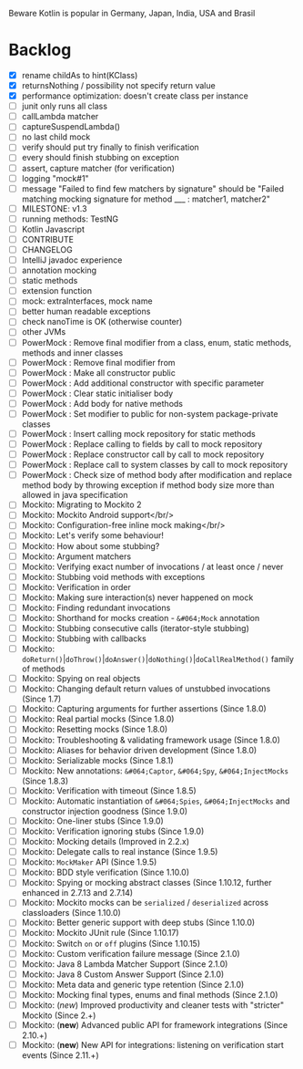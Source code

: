 Beware Kotlin is popular in Germany, Japan, India, USA and Brasil

# Backlog

- [x] rename childAs to hint(KClass)
- [x] returnsNothing / possibility not specify return value
- [x] performance optimization: doesn't create class per instance
- [ ] junit only runs all class
- [ ] callLambda matcher
- [ ] captureSuspendLambda()
- [ ] no last child mock
- [ ] verify should put try finally to finish verification
- [ ] every should finish stubbing on exception
- [ ] assert, capture matcher (for verification)
- [ ] logging "mock<CLS>#1"
- [ ] message "Failed to find few matchers by signature" should be "Failed matching mocking signature for method ___ : matcher1, matcher2"
- [ ] MILESTONE: v1.3
- [ ] running methods: TestNG
- [ ] Kotlin Javascript
- [ ] CONTRIBUTE
- [ ] CHANGELOG
- [ ] IntelliJ javadoc experience
- [ ] annotation mocking
- [ ] static methods
- [ ] extension function
- [ ] mock: extraInterfaces, mock name
- [ ] better human readable exceptions
- [ ] check nanoTime is OK (otherwise counter)
- [ ] other JVMs
- [ ] PowerMock : Remove final modifier from a class, enum, static methods, methods and inner classes
- [ ] PowerMock : Remove final modifier from
- [ ] PowerMock : Make all constructor public
- [ ] PowerMock : Add additional constructor with specific parameter
- [ ] PowerMock : Clear static initialiser body
- [ ] PowerMock : Add body for native methods
- [ ] PowerMock : Set modifier to public for non-system package-private classes
- [ ] PowerMock : Insert calling mock repository for static methods
- [ ] PowerMock : Replace calling to fields by call to mock repository
- [ ] PowerMock : Replace constructor call by call to mock repository
- [ ] PowerMock : Replace call to system classes by call to mock repository
- [ ] PowerMock : Check size of method body after modification and replace method body by throwing exception if method body size more than allowed in java specification
- [ ] Mockito: Migrating to Mockito 2
- [ ] Mockito: Mockito Android support</a></br/>
- [ ] Mockito: Configuration-free inline mock making</a></br/>
- [ ] Mockito: Let's verify some behaviour!
- [ ] Mockito: How about some stubbing?
- [ ] Mockito: Argument matchers
- [ ] Mockito: Verifying exact number of invocations / at least once / never
- [ ] Mockito: Stubbing void methods with exceptions
- [ ] Mockito: Verification in order
- [ ] Mockito: Making sure interaction(s) never happened on mock
- [ ] Mockito: Finding redundant invocations
- [ ] Mockito: Shorthand for mocks creation - `&#064;Mock` annotation
- [ ] Mockito: Stubbing consecutive calls (iterator-style stubbing)
- [ ] Mockito: Stubbing with callbacks
- [ ] Mockito: `doReturn()`|`doThrow()`|`doAnswer()`|`doNothing()`|`doCallRealMethod()` family of methods
- [ ] Mockito: Spying on real objects
- [ ] Mockito: Changing default return values of unstubbed invocations (Since 1.7)
- [ ] Mockito: Capturing arguments for further assertions (Since 1.8.0)
- [ ] Mockito: Real partial mocks (Since 1.8.0)
- [ ] Mockito: Resetting mocks (Since 1.8.0)
- [ ] Mockito: Troubleshooting & validating framework usage (Since 1.8.0)
- [ ] Mockito: Aliases for behavior driven development (Since 1.8.0)
- [ ] Mockito: Serializable mocks (Since 1.8.1)
- [ ] Mockito: New annotations: `&#064;Captor`, `&#064;Spy`, `&#064;InjectMocks` (Since 1.8.3)
- [ ] Mockito: Verification with timeout (Since 1.8.5)
- [ ] Mockito: Automatic instantiation of `&#064;Spies`, `&#064;InjectMocks` and constructor injection goodness (Since 1.9.0)
- [ ] Mockito: One-liner stubs (Since 1.9.0)
- [ ] Mockito: Verification ignoring stubs (Since 1.9.0)
- [ ] Mockito: Mocking details (Improved in 2.2.x)
- [ ] Mockito: Delegate calls to real instance (Since 1.9.5)
- [ ] Mockito: `MockMaker` API (Since 1.9.5)
- [ ] Mockito: BDD style verification (Since 1.10.0)
- [ ] Mockito: Spying or mocking abstract classes (Since 1.10.12, further enhanced in 2.7.13 and 2.7.14)
- [ ] Mockito: Mockito mocks can be `serialized` / `deserialized` across classloaders (Since 1.10.0)</a></h3><br/>
- [ ] Mockito: Better generic support with deep stubs (Since 1.10.0)</a></h3><br/>
- [ ] Mockito: Mockito JUnit rule (Since 1.10.17)
- [ ] Mockito: Switch `on` or `off` plugins (Since 1.10.15)
- [ ] Mockito: Custom verification failure message (Since 2.1.0)
- [ ] Mockito: Java 8 Lambda Matcher Support (Since 2.1.0)
- [ ] Mockito: Java 8 Custom Answer Support (Since 2.1.0)
- [ ] Mockito: Meta data and generic type retention (Since 2.1.0)
- [ ] Mockito: Mocking final types, enums and final methods (Since 2.1.0)
- [ ] Mockito: (*new*) Improved productivity and cleaner tests with "stricter" Mockito (Since 2.+)
- [ ] Mockito: (**new**) Advanced public API for framework integrations (Since 2.10.+)
- [ ] Mockito: (**new**) New API for integrations: listening on verification start events (Since 2.11.+)
